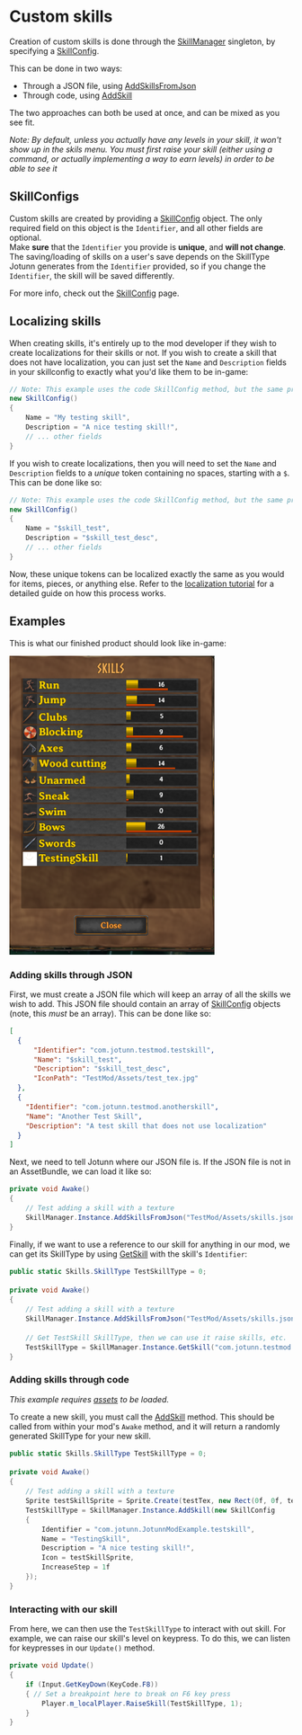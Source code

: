 ﻿# Custom skills
Creation of custom skills is done through the [SkillManager](xref:Jotunn.Managers.SkillManager) singleton, by specifying a [SkillConfig](xref:Jotunn.Configs.SkillConfig).  

This can be done in two ways:
- Through a JSON file, using [AddSkillsFromJson](xref:Jotunn.Managers.SkillManager.AddSkillsFromJson(System.String))
- Through code, using [AddSkill](xref:Jotunn.Managers.SkillManager.AddSkill(Jotunn.Configs.SkillConfig))

The two approaches can both be used at once, and can be mixed as you see fit.

_Note: By default, unless you actually have any levels in your skill, it won't show up in the skils menu. You must first raise your skill (either using a command, or actually implementing a way to earn levels) in order to be able to see it_

## SkillConfigs
Custom skills are created by providing a [SkillConfig](xref:Jotunn.Configs.SkillConfig) object. The only required field on this object is the `Identifier`, and all other fields are optional.  
Make **sure** that the `Identifier` you provide is **unique**, and **will not change**. The saving/loading of skills on a user's save depends on the SkillType Jotunn generates from the `Identifier` provided, so if you change the `Identifier`, the skill will be saved differently.  

For more info, check out the [SkillConfig](xref:Jotunn.Configs.SkillConfig) page.

## Localizing skills
When creating skills, it's entirely up to the mod developer if they wish to create localizations for their skills or not. If you wish to create a skill that does not have localization, you can just set the `Name` and `Description` fields in your skillconfig to exactly what you'd like them to be in-game:
```cs
// Note: This example uses the code SkillConfig method, but the same principle applies for JSON.
new SkillConfig()
{
    Name = "My testing skill",
    Description = "A nice testing skill!",
    // ... other fields
}
```

If you wish to create localizations, then you will need to set the `Name` and `Description` fields to a _unique_ token containing no spaces, starting with a `$`. This can be done like so:
```cs
// Note: This example uses the code SkillConfig method, but the same principle applies for JSON.
new SkillConfig()
{
    Name = "$skill_test",
    Description = "$skill_test_desc",
    // ... other fields
}
```
Now, these unique tokens can be localized exactly the same as you would for items, pieces, or anything else. Refer to the [localization tutorial](localization.md) for a detailed guide on how this process works.

## Examples
This is what our finished product should look like in-game:

![Custom skill raised](../images/data/customSkillRaised.png)

### Adding skills through JSON
First, we must create a JSON file which will keep an array of all the skills we wish to add. This JSON file should contain an array of [SkillConfig](xref:Jotunn.Configs.SkillConfig) objects (note, this _must_ be an array). This can be done like so:
```json
[
  {
      "Identifier": "com.jotunn.testmod.testskill",
      "Name": "$skill_test",
      "Description": "$skill_test_desc",
      "IconPath": "TestMod/Assets/test_tex.jpg"
  },
  {
    "Identifier": "com.jotunn.testmod.anotherskill",
    "Name": "Another Test Skill",
    "Description": "A test skill that does not use localization"
  }
]
```

Next, we need to tell Jotunn where our JSON file is. If the JSON file is not in an AssetBundle, we can load it like so:

```cs
private void Awake()
{
    // Test adding a skill with a texture
    SkillManager.Instance.AddSkillsFromJson("TestMod/Assets/skills.json");
}
```

Finally, if we want to use a reference to our skill for anything in our mod, we can get its SkillType by using [GetSkill](xref:Jotunn.Managers.SkillManager.GetSkill(System.String)) with the skill's `Identifier`:

```cs
public static Skills.SkillType TestSkillType = 0;

private void Awake()
{
    // Test adding a skill with a texture
    SkillManager.Instance.AddSkillsFromJson("TestMod/Assets/skills.json");

    // Get TestSkill SkillType, then we can use it raise skills, etc.
    TestSkillType = SkillManager.Instance.GetSkill("com.jotunn.testmod.testskill");
}

```

### Adding skills through code
_This example requires [assets](asset-loading.md) to be loaded._  

To create a new skill, you must call the [AddSkill](xref:Jotunn.Managers.SkillManager.AddSkill(Jotunn.Configs.SkillConfig)) method.
This should be called from within your mod's `Awake` method, and it will return a randomly generated SkillType for your new skill.
```cs
public static Skills.SkillType TestSkillType = 0;

private void Awake()
{
    // Test adding a skill with a texture
    Sprite testSkillSprite = Sprite.Create(testTex, new Rect(0f, 0f, testTex.width, testTex.height), Vector2.zero);
    TestSkillType = SkillManager.Instance.AddSkill(new SkillConfig
    {
        Identifier = "com.jotunn.JotunnModExample.testskill",
        Name = "TestingSkill",
        Description = "A nice testing skill!",
        Icon = testSkillSprite,
        IncreaseStep = 1f
    });
}
```

### Interacting with our skill
From here, we can then use the `TestSkillType` to interact with out skill. For example, we can raise our skill's level on keypress.
To do this, we can listen for keypresses in our `Update()` method.
```cs
private void Update()
{
    if (Input.GetKeyDown(KeyCode.F8))
    { // Set a breakpoint here to break on F6 key press
        Player.m_localPlayer.RaiseSkill(TestSkillType, 1);
    }
}
```